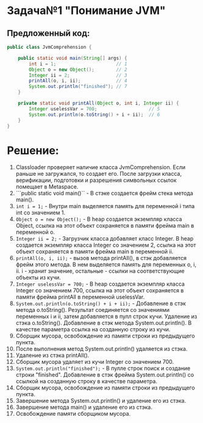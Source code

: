 # **Задача№1 "Понимание JVM"**

## Предложенный код:

```java
public class JvmComprehension {

    public static void main(String[] args) {
        int i = 1;                      // 1
        Object o = new Object();        // 2
        Integer ii = 2;                 // 3
        printAll(o, i, ii);             // 4
        System.out.println("finished"); // 7
    }

    private static void printAll(Object o, int i, Integer ii) {
        Integer uselessVar = 700;                   // 5
        System.out.println(o.toString() + i + ii);  // 6
    }
}
```

# Решение:
1. Classloader проверяет наличие класса JvmComprehension. Если раньше не загружался, то создает его. После загрузки класса, верификации, подготовки и разрешения символьных ссылок помещает в Metaspace.
2. ```public static void main()`` - В стэке создается фрейм стека метода main().
3. ```int i = 1;``` - Внутри main выделяется память для переменной i типа int со значением 1.
4. ```Object o = new Object();``` - В heap создается экземпляр класса Object, ссылка на этот объект сохраняется в памяти фрейма main в переменной o.
5. ```Integer ii = 2;``` - Загрузчик класса добавляет класс Integer. В heap создается экземпляр класса Integer со значением 2, ссылка на этот объект сохраняется в памяти фрейма main в переменной ii.
6. ```printAll(o, i, ii);``` - вызов метода printAll(), в стэк добавляется фрейм этого метода. В нем выделяется память для переменных o, i, ii. i - хранит значение, остальные - ссылки на соответствующие объекты из кучи.
7. ```Integer uselessVar = 700;``` - В heap создается экземпляр класса Integer со значением 700, ссылка на этот объект сохраняется в памяти фрейма printAll в переменной uselessVar.
8. ```System.out.println(o.toString() + i + ii);``` - Добавление в стэк метода o.toString(). Результат соединяется со значениями переменных i и ii, затем добавляется в пулл строк кучи. Удаление из стэка o.toString(). Добавление в стэк метода System.out.println(). В качестве параметра ссылка на созданную строку из кучи.
9. Сборщик мусора, освобождение из памяти строки из предыдущего пункта.
10. После выполнения метод System.out.println() удаляется из стэка.
11. Удаление из стэка printAll().
12. Сборщик мусора удаляет из кучи Integer со значением 700.
13. ```System.out.println("finished");``` - В пулле строк поиск и создание строки "finished". Добавление в стэк фрейма System.out.println() со ссылкой на созданную строку в качестве параметра. 
14. Сборщик мусора, освобождение из памяти строки из предыдущего пункта.
15. Завершение метода System.out.println() и удаление его из стэка.
16. Завершение метода main() и удаление его из стэка.
17. Освобождение памяти сборщиком мусора.